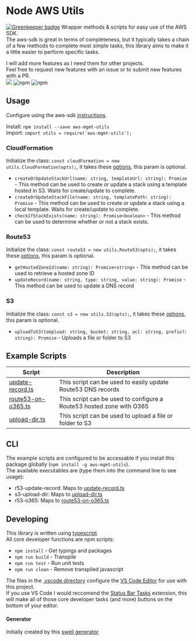 # Node AWS Utils  

[![Greenkeeper badge](https://badges.greenkeeper.io/beverts312/node-aws-utils.svg)](https://greenkeeper.io/)
Wrapper methods & scripts for easy use of the AWS SDK.  
The aws-sdk is great in terms of completeness, but it typically takes a chain of a few methods to complete most simple tasks, this library aims to make it a little easier to perform specific tasks.  

I will add more features as I need them for other projects.  
Feel free to request new features with an issue or to submit new features with a PR.  
![][build-badge] ![npm][dl-badge] ![npm][version-badge]  

## Usage
Configure using the aws-sdk [instructions][aws-config-url].  

Install: `npm install --save aws-mgmt-utils`  
Import: `import utils = require('aws-mgmt-utils');`  

### CloudFormation
Initialize the class: `const cloudFormation = new utils.CloudFormation(opts);`, it takes these [options][cf-opts], this param is optional.  

* `createOrUpdateStackUrl(name: string, templateUrl: string): Promise` - This method can be used to create or update a stack using a template hosted in S3. Waits for create/update to complete.  
* `createOrUpdateStackFile(name: string, templatePath: string): Promise` - This method can be used to create or update a stack using a local template. Waits for create/update to complete.  
* `checkIfStackExists(name: string): Promise<boolean>` - This method can be used to determine whether or not a stack exists.  

### Route53
Initialize the class: `const route53 = new utils.Route53(opts);`, it takes these [options][r53-opts], this param is optional.  

* `getHostedZoneId(name: string): Promise<string>` - This method can be used to retrieve a hosted zone ID  
* `updateRecord(name: string, type: string, value: string): Promise` - This method can be used to update a DNS record  

### S3
Initialize the class: `const s3 = new utils.S3(opts);`, it takes these [options][s3-opts], this param is optional.  

* `uploadToS3(toUpload: string, bucket: string, acl: string, prefix?: string): Promise` - Uploads a file or folder to S3  

## Example Scripts  
|Script|Description|
|------|-----------|
|[update-record.ts][update-record-ts]|This script can be used to easily update Route53 DNS records|
|[route53-on-o365.ts][route53-on-o365-ts]|This script can be used to configure a Route53 hosted zone with O365|
|[upload-dir.ts][upload-dir-ts]|This script can be used to upload a file or folder to S3|

## CLI  
The example scripts are configured to be accessable if you install this package globally (`npm install -g aws-mgmt-utils`).  
The available executables are (type them into the command line to see usage):  

- r53-update-record: Maps to [update-record.ts][update-record-ts]
- s3-upload-dir: Maps to [upload-dir.ts][upload-dir-ts]
- r53-o365: Maps to [route53-on-o365.ts][route53-on-o365-ts]

## Developing  
This library is written using [typescript][typecript-url].  
All core developer functions are npm scripts:  
* `npm install` - Get typings and packages  
* `npm run build` - Transpile  
* `npm run test` - Run unit tests  
* `npm run clean` - Remove transpiled javascript  

The files in the [.vscode directory][vscode-dir] configure the [VS Code Editor][vscode-url] for use with this project.  
If you use VS Code I would reccomend the [Status Bar Tasks][status-bar-tasks-url] extension, this will make all of those core developer tasks (and more) buttons on the bottom of your editor.  

#### Generator  
Initially created by this [swell generator](https://github.com/swellaby/generator-swell)  

[typecript-url]: http://www.typescriptlang.org/
[vscode-url]: https://code.visualstudio.com
[vscode-dir]: ./.vscode
[status-bar-tasks-url]: https://marketplace.visualstudio.com/items?itemName=GuardRex.status-bar-tasks
[update-record-ts]: ./scripts/update-record.ts
[route53-on-o365-ts]: ./scripts/route53-on-o365.ts
[upload-dir-ts]: ./scripts/upload-dir.ts
[s3-opts]: http://docs.aws.amazon.com/AWSJavaScriptSDK/latest/AWS/S3.html#constructor-property
[r53-opts]: http://docs.aws.amazon.com/AWSJavaScriptSDK/latest/AWS/Route53.html#constructor-property
[cf-opts]: http://docs.aws.amazon.com/AWSJavaScriptSDK/latest/AWS/CloudFormation.html#constructor-
[build-badge]: https://ahool.visualstudio.com/_apis/public/build/definitions/4b152283-84d0-4972-b9a0-8c722bc44fae/1/badge
[dl-badge]: https://img.shields.io/npm/v/aws-mgmt-utils.svg
[version-badge]: https://img.shields.io/npm/dt/aws-mgmt-utils.svg
[aws-config-url]: http://docs.aws.amazon.com/sdk-for-javascript/v2/developer-guide/configuring-the-jssdk.html